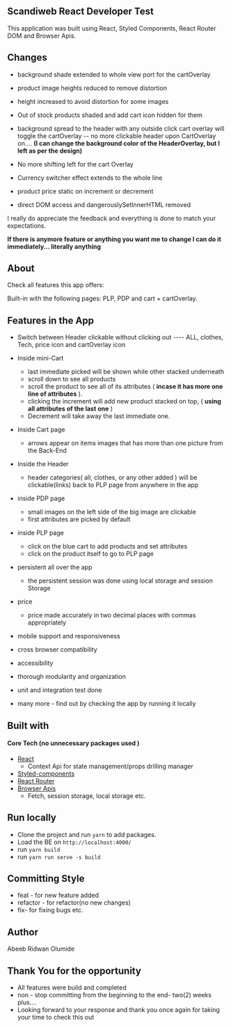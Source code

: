 
## Scandiweb React Developer Test

This application was built using React, Styled Components, React Router DOM and Browser Apis.

## Changes

  - background shade extended to whole view port for the cartOverlay

  - product image heights reduced to remove distortion

  - height increased to avoid distortion for some images

  - Out of stock products shaded and add cart icon hidden for them

  - background spread to the header with any outside click cart overlay will toggle the cartOverlay -- no more clickable header upon CartOverlay on.... **(I can change the background color of the HeaderOverlay, but I left as per the design)**

  - No more shifting left for the cart Overlay

  - Currency switcher effect extends to the whole line

  - product price static on increment or decrement

  - direct DOM access and dangerouslySetInnerHTML removed

I really do appreciate the feedback and everything is done to match your expectations.

**If there is anymore feature or anything you want me to change I can do it immediately... literally anything**


## About

Check all features this app offers:

Built-in with the following pages: PLP, PDP and cart + cartOverlay.

## Features in the App

- Switch between Header clickable without clicking out ---- ALL, clothes, Tech, price icon and cartOverlay icon

- Inside mini-Cart
  - last immediate picked will be shown while other stacked underneath
  - scroll down to see all products
  - scroll the product to see all of its attributes ( **incase it has more one line of attributes** ).
  - clicking the increment will add new product stacked on top, ( **using all attributes of the last one** )
  - Decrement will take away the last immediate one.


- Inside Cart page
  - arrows appear on items images that has more than one picture from the Back-End
  

- Inside the Header
  - header categories( all, clothes, or any other added ) will be clickable(links) back to PLP page from anywhere in the app


- inside PDP page
  - small images on the left side of the big image are clickable
  - first attributes are picked by default


- inside PLP page
  - click on the blue cart to add products and set attributes
  - click on the product itself to go to PLP page


- persistent all over the app
  - the persistent session was done using local storage and session Storage

- price
  - price made accurately in two decimal places with commas appropriately

- mobile support and responsiveness
- cross browser compatibility
- accessibility
- thorough modularity and organization
- unit and integration test done
- many more - find out by checking the app by running it locally



## Built with

#### Core Tech (no unnecessary packages used )

- [React](https://github.com/facebook/react)
  - Context Api for state management/props drilling manager
- [Styled-components](https://styled-components.com/)
- [React Router](https://reactrouter.com/docs/en/v6/api)
- [Browser Apis](https://fusejs.io/)
  - Fetch, session storage, local storage etc.


## Run locally

- Clone the project and run `yarn` to add packages.
- Load the BE on `http://localhost:4000/`
- run `yarn build` 
- run `yarn run serve -s build` 

## Committing Style 
  - feat - for new feature added
  - refactor - for refactor(no new changes)
  - fix- for fixing bugs etc.

## Author

Abeeb Ridwan Olumide


## Thank You for the opportunity
- All features were build and completed
- non - stop committing from the beginning to the end- two(2) weeks plus.... 
- Looking forward to your response and thank you once again for taking your time to check this out
